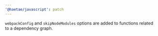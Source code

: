 ```yaml
---
'@haetae/javascript': patch
---
```


`webpackConfig` and `skipNodeModules` options are added to functions related to a dependency graph.
